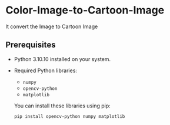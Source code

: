 # Color-Image-to-Cartoon-Image

It convert the Image to Cartoon Image

## Prerequisites

- Python 3.10.10 installed on your system.
- Required Python libraries:
  - `numpy`
  - `opencv-python`
  - `matplotlib`
  
  You can install these libraries using pip:
  ```
  pip install opencv-python numpy matplotlib
  ```